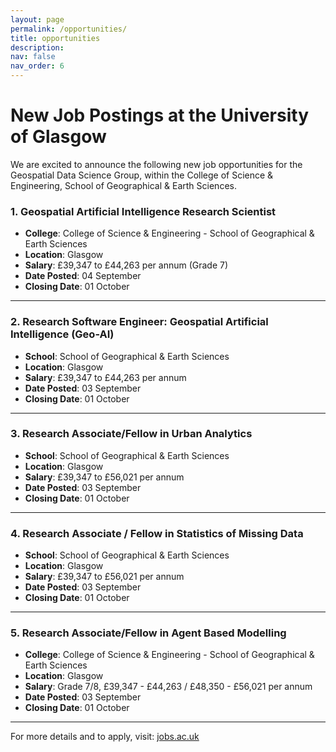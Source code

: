```yaml
---
layout: page
permalink: /opportunities/
title: opportunities
description: 
nav: false
nav_order: 6
---
```


# New Job Postings at the University of Glasgow

We are excited to announce the following new job opportunities for the Geospatial Data Science Group, within the College of Science & Engineering, School of Geographical & Earth Sciences.

### 1. Geospatial Artificial Intelligence Research Scientist
- **College**: College of Science & Engineering - School of Geographical & Earth Sciences
- **Location**: Glasgow
- **Salary**: £39,347 to £44,263 per annum (Grade 7)
- **Date Posted**: 04 September
- **Closing Date**: 01 October

---

### 2. Research Software Engineer: Geospatial Artificial Intelligence (Geo-AI)
- **School**: School of Geographical & Earth Sciences
- **Location**: Glasgow
- **Salary**: £39,347 to £44,263 per annum
- **Date Posted**: 03 September
- **Closing Date**: 01 October

---

### 3. Research Associate/Fellow in Urban Analytics
- **School**: School of Geographical & Earth Sciences
- **Location**: Glasgow
- **Salary**: £39,347 to £56,021 per annum
- **Date Posted**: 03 September
- **Closing Date**: 01 October

---

### 4. Research Associate / Fellow in Statistics of Missing Data
- **School**: School of Geographical & Earth Sciences
- **Location**: Glasgow
- **Salary**: £39,347 to £56,021 per annum
- **Date Posted**: 03 September
- **Closing Date**: 01 October

---

### 5. Research Associate/Fellow in Agent Based Modelling
- **College**: College of Science & Engineering - School of Geographical & Earth Sciences
- **Location**: Glasgow
- **Salary**: Grade 7/8, £39,347 - £44,263 / £48,350 - £56,021 per annum
- **Date Posted**: 03 September
- **Closing Date**: 01 October

---

For more details and to apply, visit: [jobs.ac.uk](https://www.jobs.ac.uk/search/?keywords=Basiri&location=)


